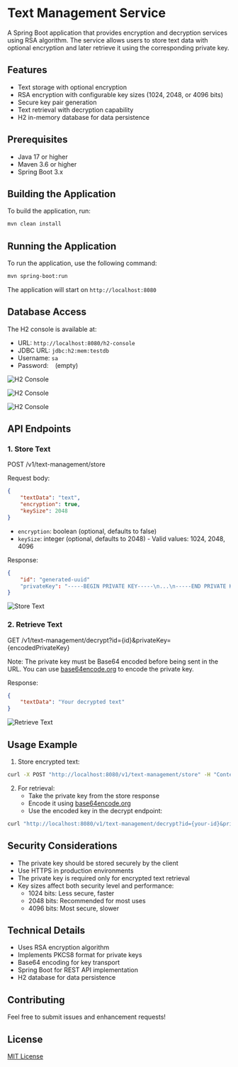 # Text Management Service

A Spring Boot application that provides encryption and decryption services using RSA algorithm. The service allows users to store text data with optional encryption and later retrieve it using the corresponding private key.


## Features

- Text storage with optional encryption
- RSA encryption with configurable key sizes (1024, 2048, or 4096 bits)
- Secure key pair generation
- Text retrieval with decryption capability
- H2 in-memory database for data persistence


## Prerequisites

- Java 17 or higher
- Maven 3.6 or higher
- Spring Boot 3.x


## Building the Application

To build the application, run:


```bash
mvn clean install
```

## Running the Application

To run the application, use the following command:

```bash
mvn spring-boot:run
```


The application will start on `http://localhost:8080`

## Database Access

The H2 console is available at:
- URL: `http://localhost:8080/h2-console`
- JDBC URL: `jdbc:h2:mem:testdb`
- Username: `sa`
- Password: ` ` (empty)

![H2 Console](./src/assets/Captura%20de%20Tela%202024-12-24%20às%2012.21.17.png)

![H2 Console](./src/assets/Captura%20de%20Tela%202024-12-24%20às%2012.22.21.png)

![H2 Console](./src/assets/Captura%20de%20Tela%202024-12-24%20às%2012.22.46.png)

## API Endpoints

### 1. Store Text

POST /v1/text-management/store

Request body:

```json
{
    "textData": "text",
    "encryption": true,
    "keySize": 2048
}
```

- `encryption`: boolean (optional, defaults to false)
- `keySize`: integer (optional, defaults to 2048) - Valid values: 1024, 2048, 4096

Response:

```json
{
    "id": "generated-uuid"
    "privateKey": "-----BEGIN PRIVATE KEY-----\n...\n-----END PRIVATE KEY-----"
}
```

![Store Text](./src/assets/Captura%20de%20Tela%202024-12-24%20às%2012.11.31.png)


### 2. Retrieve Text

GET /v1/text-management/decrypt?id={id}&privateKey={encodedPrivateKey}


Note: The private key must be Base64 encoded before being sent in the URL. You can use [base64encode.org](https://www.base64encode.org/) to encode the private key.

Response:

```json
{
    "textData": "Your decrypted text"
}
```

![Retrieve Text](./src/assets/Captura%20de%20Tela%202024-12-24%20às%2012.12.03.png)


## Usage Example

1. Store encrypted text:

```bash
curl -X POST "http://localhost:8080/v1/text-management/store" -H "Content-Type: application/json" -d '{"textData": "Hello, World!", "encryption": true, "keySize": 2048}'
```


2. For retrieval:
   - Take the private key from the store response
   - Encode it using [base64encode.org](https://www.base64encode.org/)
   - Use the encoded key in the decrypt endpoint:

```bash
curl "http://localhost:8080/v1/text-management/decrypt?id={your-id}&privateKey={encoded-private-key}"
```


## Security Considerations

- The private key should be stored securely by the client
- Use HTTPS in production environments
- The private key is required only for encrypted text retrieval
- Key sizes affect both security level and performance:
  - 1024 bits: Less secure, faster
  - 2048 bits: Recommended for most uses
  - 4096 bits: Most secure, slower

## Technical Details

- Uses RSA encryption algorithm
- Implements PKCS8 format for private keys
- Base64 encoding for key transport
- Spring Boot for REST API implementation
- H2 database for data persistence

## Contributing

Feel free to submit issues and enhancement requests!

## License

[MIT License](LICENSE)

